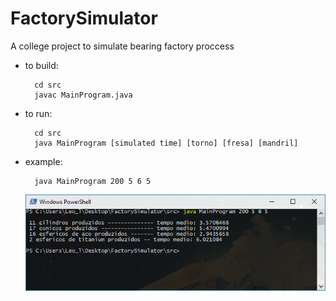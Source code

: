 # FactorySimulator
A college project to simulate bearing factory proccess

- to build:
  ```
    cd src
    javac MainProgram.java
  ```
  
- to run:
  ```
    cd src
    java MainProgram [simulated time] [torno] [fresa] [mandril]
  ```
- example:
  ```
    java MainProgram 200 5 6 5
  ```
  <img src="/screenshot/print.png">
